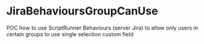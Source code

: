 # JiraBehavioursGroupCanUse
POC how to use ScriptRunner Behaviours (server Jira) to allow only users in certain groups to use single selection custom field
